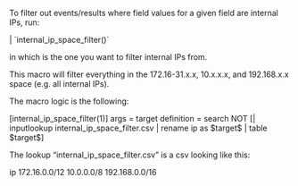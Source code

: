 To filter out events/results where field values for a given field are internal IPs, run:

| \`internal_ip_space_filter(<target IP field>)`  

in which <target IP field> is the one you want to filter internal IPs from.

This macro will filter everything in the 172.16-31.x.x, 10.x.x.x, and 192.168.x.x space (e.g. all internal IPs).

The macro logic is the following:

[internal_ip_space_filter(1)]
args = target
definition = search NOT [| inputlookup internal_ip_space_filter.csv | rename ip as \$target$ | table \$target$]

The lookup “internal_ip_space_filter.csv” is a csv looking like this:

ip
172.16.0.0/12
10.0.0.0/8
192.168.0.0/16
